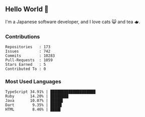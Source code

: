 ## Hello World 👋

I'm a Japanese software developer, and I love cats 😺 and tea 🫖.

### Contributions

    Repositories   : 173
    Issues         : 742
    Commits        : 10283
    Pull-Requests  : 1059
    Stars Earned   : 5
    Contributed To : 0

### Most Used Languages

    TypeScript 34.91% | ████████████████████
    Ruby       14.20% | ████████
    Java       10.07% | █████▌
    Dart        9.35% | █████
    HTML        8.46% | ████▌

